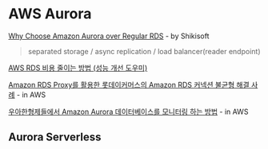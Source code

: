 # AWS Aurora

[Why Choose Amazon Aurora over Regular RDS](https://blog.shikisoft.com/why-choose-aurora-over-regular-rds/) - by Shikisoft

> separated storage / async replication / load balancer(reader endpoint)

[AWS RDS 비용 줄이는 방법 (성능 개선 도우미)](https://blog.ysrim.com/entry/AWS-RDS-%EB%B9%84%EC%9A%A9-%EC%A4%84%EC%9D%B4%EB%8A%94-%EB%B0%A9%EB%B2%95-%EC%84%B1%EB%8A%A5-%EA%B0%9C%EC%84%A0-%EB%8F%84%EC%9A%B0%EB%AF%B8)

[Amazon RDS Proxy를 활용한 롯데이커머스의 Amazon RDS 커넥션 불균형 해결 사례](https://aws.amazon.com/ko/blogs/tech/case-study-lotteon-amazon-rds-connection-unbalance-resolve/?sc\_channel=sm\&sc\_campaign=Korean\_blog\&sc\_publisher=FACEBOOK\&sc\_country=korea\&sc\_geo=APAC\&sc\_outcome=awareness\&trk=lotte-ecommerce-case\&linkId=199618499\&fbclid=IwAR11wNqMDtcwjImWbfqP790HvtodzZSB05DRfoCTUd72OVl6EhVM37T8mGU) - in AWS

[우아한형제들에서 Amazon Aurora 데이터베이스를 모니터링 하는 방법](https://aws.amazon.com/ko/blogs/tech/how-to-monitor-rds-in-woowabrothers/) - in AWS

## Aurora Serverless

